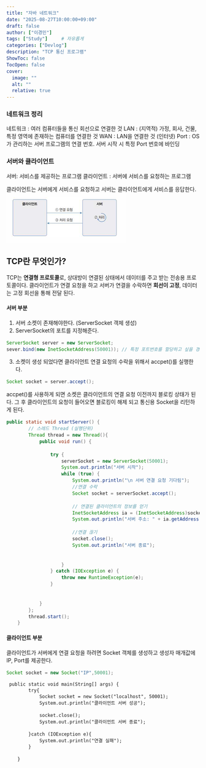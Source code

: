 ```yaml
---
title: "자바 네트워크"
date: "2025-08-27T10:00:00+09:00"
draft: false              
author: ["이경민"]     
tags: ["Study"]     # 자유롭게
categories: ["Devlog"]
description: "TCP 통신 프로그램"
ShowToc: false
TocOpen: false
cover:
  image: ""               
  alt: ""
  relative: true
---
```

<!--more-->
### 네트워크 정리
네트워크 : 여러 컴퓨터들을 통신 회선으로 연결한 것
LAN : (지역적) 가정, 회사, 건물, 특정 영역에 존재하는 컴퓨터를 연결한 것
WAN : LAN을 연결한 것 (인터넷)
Port : OS가 관리하는 서버 프로그램의 연결 번호. 서버 시작 시 특정 Port 번호에 바인딩

### 서버와 클라이언트
서버: 서비스를 제공하는 프로그램 
클라이언트 : 서버에 서비스를 요청하는 프로그램 

클라이언트는 서버에게 서비스를 요청하고 서버는 클라이언트에게 서비스를 응답한다. 
![서버 클라](서버클라.png)

## TCP란 무엇인가?
TCP는 **연결형 프로토콜**로, 상대방이 연결된 상태에서 데이터를 주고 받는 전송용 프로토콜이다. 
클라이언트가 연결 요청을 하고 서버가 연결을 수락하면 **회선이 고정**, 데이터는 고정 회선을 통해 전달 된다. 

#### 서버 부분
1. 서버 소켓이 존재해야한다. (ServerSocket 객체 생성)
2. ServerSocket의 포트를 지정해준다. 
```java
ServerSocket server = new ServerSocket;
sever.bind(new InetSocketAddress(50001)); // 특정 포트번호를 할당하고 싶을 경우 bind 메서드 사용 
```
3. 소켓이 생성 되었다면 클라이언트 연결 요청의 수락을 위해서 accpet()를 실행한다.
```java
Socket socket = server.accept();
```
accpet()를 사용하게 되면 소켓은 클라이언트의 연결 요청 이전까지 블로킹 상태가 된다.
그 후 클라이언트의 요청이 들어오면 블로킹이 해제 되고 통신용 Socket을 리턴하게 된다.

```java
public static void startServer() {
        // 스레드 Thread (실행단위)
        Thread thread = new Thread(){
            public void run() {

                try {
                    serverSocket = new ServerSocket(50001);
                    System.out.println("서버 시작");
                    while (true) {
                        System.out.println("\n 서버 연결 요청 기다림");
                        //연결 수락
                        Socket socket = serverSocket.accept();

                        // 연결된 클라이언트의 정보를 얻기
                        InetSocketAddress ia = (InetSocketAddress)socket.getRemoteSocketAddress();
                        System.out.println("서버 주소: " + ia.getAddress().getHostAddress() + ":" + ia.getPort());
                        
                        //연결 끊기
                        socket.close();
                        System.out.println("서버 종료");


                    }
                } catch (IOException e) {
                    throw new RuntimeException(e);
                }


            }
        };
        thread.start();
    }
```

#### 클라이언트 부분 
클라이언트가 서버에게 연결 요청을 하려면 Socket 객체를 생성하고 생성자 매개값에 IP, Port를 제공한다. 
```java
Socket socket = new Socket("IP",50001);
```
```
 public static void main(String[] args) {
        try{
            Socket socket = new Socket("localhost", 50001);
            System.out.println("클라이언트 서버 성공");
            
            socket.close();
            System.out.println("클라이언트 서버 종료");
        
        }catch (IOException e){
            System.out.println("연결 실패");
        }

    }
```